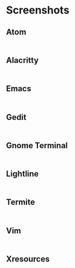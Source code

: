 # Screenshots

## Atom
<h3><img src="https://github.com/Henryws/Neon-Blood/raw/master/screenshots/Neon-Blood-Atom.png" alt="" /></h3>

## Alacritty
<h3><img src="https://github.com/Henryws/Neon-Blood/raw/master/screenshots/Neon-Blood-Alacritty.png" alt="" /></h3>

## Emacs
<h3><img src="https://github.com/Henryws/Neon-Blood/raw/master/screenshots/Neon-Blood-Emacs.png" alt="" /></h3>

## Gedit
<h3><img src="https://github.com/Henryws/Neon-Blood/raw/master/screenshots/Neon-Blood-Gedit.png" alt="" /></h3>

## Gnome Terminal
<h3><img src="https://github.com/Henryws/Neon-Blood/raw/master/screenshots/Neon-Blood-Gnome-Terminal.png" alt="" /></h3>

## Lightline
<h3><img src="https://github.com/Henryws/Neon-Blood/raw/master/screenshots/Neon-Blood-Lightline.png" alt="" /></h3>

## Termite
<h3><img src="https://github.com/Henryws/Neon-Blood/raw/master/screenshots/Neon-Blood-Termite.png" alt="" /></h3>

## Vim
<h3><img src="https://github.com/Henryws/Neon-Blood/raw/master/screenshots/Neon-Blood-Vim.png" alt="" /></h3>

## Xresources
<h3><img src="https://github.com/Henryws/Neon-Blood/raw/master/screenshots/Neon-Blood-Xresources.png" alt="" /></h3>
